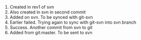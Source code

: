 1. Created in rev1 of svn
2. Also created in svn in second commit
3. Added on svn. To be synced with git-svn
4. Earlier failed. Trying again to sync with git-svn into svn branch
5. Success. Another commit from svn to git
6. Added from git:master. To be sent to svn

